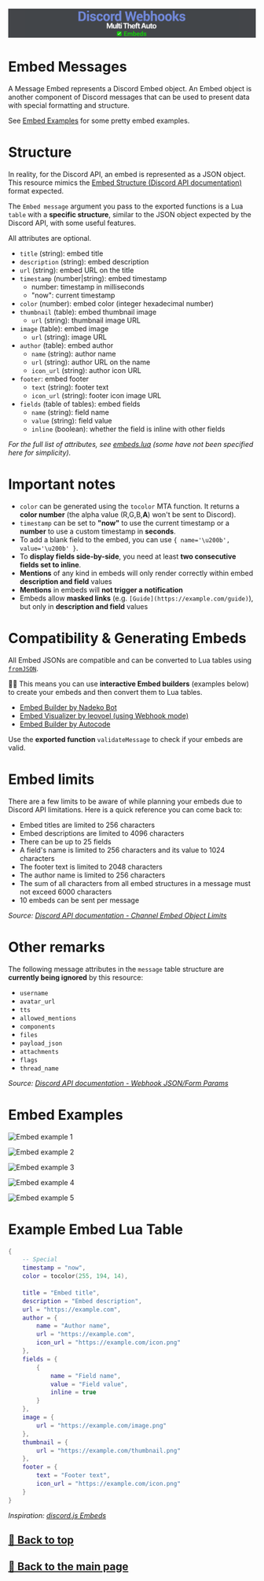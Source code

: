 ![Banner](/.github/images/banner.png)

# Embed Messages

A Message Embed represents a Discord Embed object. An Embed object is another component of Discord messages that can be used to present data with special formatting and structure.

See [Embed Examples](#embed-examples) for some pretty embed examples.

# Structure

In reality, for the Discord API, an embed is represented as a JSON object. This resource mimics the [Embed Structure (Discord API documentation)](https://discord.com/developers/docs/resources/channel#embed-object-embed-structure) format expected.

The `Embed message` argument you pass to the exported functions is a Lua `table` with a **specific structure**, similar to the JSON object expected by the Discord API, with some useful features.

All attributes are optional.

- `title` (string): embed title
- `description` (string): embed description
- `url` (string): embed URL on the title
- `timestamp` (number|string): embed timestamp
  - number: timestamp in milliseconds
  - "now": current timestamp
- `color` (number): embed color (integer hexadecimal number)
- `thumbnail` (table): embed thumbnail image
  - `url` (string): thumbnail image URL
- `image` (table): embed image
  - `url` (string): image URL
- `author` (table): embed author
  - `name` (string): author name
  - `url` (string): author URL on the name
  - `icon_url` (string): author icon URL
- `footer`: embed footer
  - `text` (string): footer text
  - `icon_url` (string): footer icon image URL
- `fields` (table of tables): embed fields
  - `name` (string): field name
  - `value` (string): field value
  - `inline` (boolean): whether the field is inline with other fields

*For the full list of attributes, see [embeds.lua](/discord_webhooks/embeds.lua) (some have not been specified here for simplicity).*

# Important notes

- `color` can be generated using the `tocolor` MTA function. It returns a **color number** (the alpha value (R,G,B,**A**) won't be sent to Discord).
- `timestamp` can be set to **"now"** to use the current timestamp or a **number** to use a custom timestamp in **seconds**.
- To add a blank field to the embed, you can use `{ name='\u200b', value='\u200b' }`.
- To **display fields side-by-side**, you need at least **two consecutive fields set to inline**.
- **Mentions** of any kind in embeds will only render correctly within embed **description and field** values
- **Mentions** in embeds will **not trigger a notification**
- Embeds allow **masked links** (e.g. `[Guide](https://example.com/guide)`), but only in **description and field** values

# Compatibility & Generating Embeds

All Embed JSONs are compatible and can be converted to Lua tables using [`fromJSON`](https://wiki.multitheftauto.com/wiki/FromJSON).

🎨🚧 This means you can use **interactive Embed builders** (examples below) to create your embeds and then convert them to Lua tables.

- [Embed Builder by Nadeko Bot](https://eb.nadeko.bot/)
- [Embed Visualizer by leovoel (using Webhook mode)](https://leovoel.github.io/embed-visualizer/)
- [Embed Builder by Autocode](https://autocode.com/tools/discord/embed-builder/)

Use the **exported function** `validateMessage` to check if your embeds are valid.

# Embed limits

There are a few limits to be aware of while planning your embeds due to Discord API limitations. Here is a quick reference you can come back to:

- Embed titles are limited to 256 characters
- Embed descriptions are limited to 4096 characters
- There can be up to 25 fields
- A field's name is limited to 256 characters and its value to 1024 characters
- The footer text is limited to 2048 characters
- The author name is limited to 256 characters
- The sum of all characters from all embed structures in a message must not exceed 6000 characters
- 10 embeds can be sent per message

*Source: [Discord API documentation - Channel Embed Object Limits](https://discord.com/developers/docs/resources/channel#embed-object-embed-limits)*

# Other remarks

The following message attributes in the `message` table structure are **currently being ignored** by this resource:

- `username`
- `avatar_url`
- `tts`
- `allowed_mentions`
- `components`
- `files`
- `payload_json`
- `attachments`
- `flags`
- `thread_name`

*Source: [Discord API documentation - Webhook JSON/Form Params](https://discord.com/developers/docs/resources/webhook#execute-webhook-jsonform-params)*

# Embed Examples

![Embed example 1](https://i.imgur.com/xHUfaJE.png)

![Embed example 2](https://i.imgur.com/zzES46l.png)

![Embed example 3](https://i.imgur.com/AzmFZVv.png)

![Embed example 4](https://i.imgur.com/gBdd6CG.png)

![Embed example 5](https://i.imgur.com/YxhBZja.png)

# Example Embed Lua Table

```lua
{
    -- Special
    timestamp = "now",
    color = tocolor(255, 194, 14),

    title = "Embed title",
    description = "Embed description",
    url = "https://example.com",
    author = {
        name = "Author name",
        url = "https://example.com",
        icon_url = "https://example.com/icon.png"
    },
    fields = {
        {
            name = "Field name",
            value = "Field value",
            inline = true
        }
    },
    image = {
        url = "https://example.com/image.png"
    },
    thumbnail = {
        url = "https://example.com/thumbnail.png"
    },
    footer = {
        text = "Footer text",
        icon_url = "https://example.com/icon.png"
    }
}
```

*Inspiration: [discord.js Embeds](https://discordjs.guide/popular-topics/embeds.html#embeds)*

## [🔗 Back to top](#)

## [🔗 Back to the main page](/README.md)

